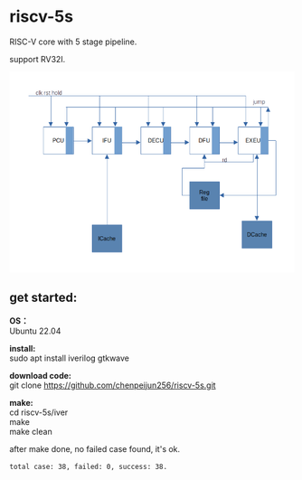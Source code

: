 # riscv-5s
RISC-V core with 5 stage pipeline.

support RV32I.

![flow](riscv-5s.png)

## get started:

**OS：** <br>
Ubuntu 22.04

**install:** <br>
sudo apt install iverilog gtkwave

**download code:** <br>
git clone https://github.com/chenpeijun256/riscv-5s.git

**make:** <br>
cd riscv-5s/iver <br>
make <br>
make clean <br>

after make done, no failed case found, it's ok. <br>
```
total case: 38, failed: 0, success: 38.
```
